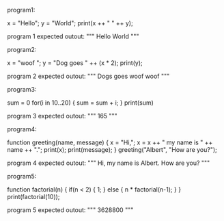program1:

x = "Hello";
y = "World";
print(x ++ " " ++ y);

program 1 expected outout:
"""
Hello World
"""

program2:

x = "woof ";
y = "Dog goes " ++ (x * 2);
print(y);

program 2 expected outout:
"""
Dogs goes woof woof 
"""

program3:

sum = 0
for(i in 10..20) {
  sum = sum + i;
}
print(sum)

program 3 expected outout:
"""
165
"""

program4:

function greeting(name, message) {
  x = "Hi,";
  x = x ++ " my name is " ++ name ++ ".";
  print(x);
  print(message);
}
greeting("Albert", "How are you?");

program 4 expected outout:
"""
Hi, my name is Albert.
How are you?
"""

program5:

function factorial(n) {
  if(n < 2) {
    1;
  } else {
    n * factorial(n-1);
  }
}
print(factorial(10));

program 5 expected outout:
"""
3628800
"""
